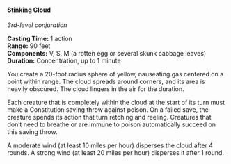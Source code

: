 #### Stinking Cloud
<!-- TODO Check and tag this spell-->
<!-- markdownlint-disable-next-line no-emphasis-as-heading -->
_3rd-level conjuration_

**Casting Time:** 1 action \
**Range:** 90 feet \
**Components:** V, S, M (a rotten egg or several skunk cabbage leaves) \
**Duration:** Concentration, up to 1 minute

You create a 20-foot radius sphere of yellow, nauseating gas centered on a point within range.
The cloud spreads around corners, and its area is heavily obscured.
The cloud lingers in the air for the duration.

Each creature that is completely within the cloud at the start of its turn must make a Constitution saving throw against poison.
On a failed save, the creature spends its action that turn retching and reeling.
Creatures that don’t need to breathe or are immune to poison automatically succeed on this saving throw.

A moderate wind (at least 10 miles per hour) disperses the cloud after 4 rounds.
A strong wind (at least 20 miles per hour) disperses it after 1 round.
